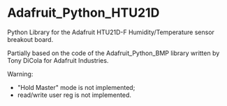 # Adafruit_Python_HTU21D
Python Library for the Adafruit HTU21D-F Humidity/Temperature sensor breakout board.

Partially based on the code of the Adafruit_Python_BMP library written by Tony DiCola for Adafruit Industries.

Warning:
- "Hold Master" mode is not implemented;
- read/write user reg is not implemented.
